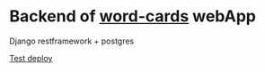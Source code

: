 # Backend of [word-cards](https://github.com/wintala/word-cards) webApp

Django restframework + postgres

[Test deploy](https://afternoon-sands-94176.herokuapp.com/api/)
